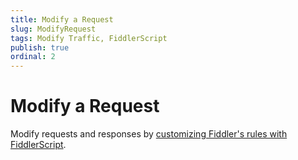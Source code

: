 ```yaml
---
title: Modify a Request
slug: ModifyRequest
tags: Modify Traffic, FiddlerScript
publish: true
ordinal: 2
---
```


Modify a Request
================

Modify requests and responses by [customizing Fiddler's rules with FiddlerScript][1].

[1]: ../../Extend-Fiddler/AddRules
